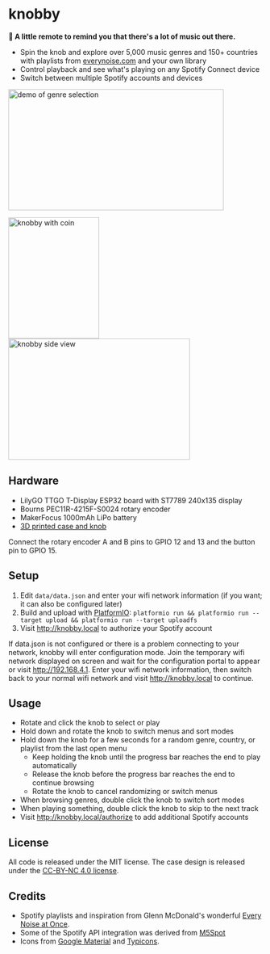 # knobby
**🎵 A little remote to remind you that there's a lot of music out there.**

* Spin the knob and explore over 5,000 music genres and 150+ countries with playlists from [everynoise.com](http://everynoise.com) and your own library
* Control playback and see what's playing on any Spotify Connect device
* Switch between multiple Spotify accounts and devices

<img src="photos/demo.gif?raw=true" width="427" height="240" alt="demo of genre selection">

<a href="photos/knobby3.jpg?raw=true"><img src="photos/thumb.knobby3.jpg?raw=true" width="180" height="240" alt="knobby with coin"></a>
<a href="photos/knobby2.jpg?raw=true"><img src="photos/thumb.knobby2.jpg?raw=true" width="360" height="240" alt="knobby side view"></a>

## Hardware

* LilyGO TTGO T-Display ESP32 board with ST7789 240x135 display
* Bourns PEC11R-4215F-S0024 rotary encoder
* MakerFocus 1000mAh LiPo battery
* [3D printed case and knob](/case)

Connect the rotary encoder A and B pins to GPIO 12 and 13 and the button pin to GPIO 15.

## Setup

1. Edit `data/data.json` and enter your wifi network information (if you want; it can also be configured later)
2. Build and upload with [PlatformIO](https://platformio.org/): `platformio run && platformio run --target upload && platformio run --target uploadfs`
3. Visit http://knobby.local to authorize your Spotify account

If data.json is not configured or there is a problem connecting to your network, knobby will enter configuration mode. Join the temporary wifi network displayed on screen and wait for the configuration portal to appear or visit http://192.168.4.1. Enter your wifi network information, then switch back to your normal wifi network and visit http://knobby.local to continue.

## Usage

* Rotate and click the knob to select or play
* Hold down and rotate the knob to switch menus and sort modes
* Hold down the knob for a few seconds for a random genre, country, or playlist from the last open menu
  - Keep holding the knob until the progress bar reaches the end to play automatically
  - Release the knob before the progress bar reaches the end to continue browsing
  - Rotate the knob to cancel randomizing or switch menus
* When browsing genres, double click the knob to switch sort modes
* When playing something, double click the knob to skip to the next track
* Visit http://knobby.local/authorize to add additional Spotify accounts

## License

All code is released under the MIT license. The case design is released under the [CC-BY-NC 4.0 license](https://creativecommons.org/licenses/by-nc/4.0/).

## Credits

* Spotify playlists and inspiration from Glenn McDonald's wonderful [Every Noise at Once](http://everynoise.com).
* Some of the Spotify API integration was derived from [M5Spot](https://github.com/CosmicMac/M5Spot)
* Icons from [Google Material](https://material.io/resources/icons/) and [Typicons](https://www.s-ings.com/typicons/).
